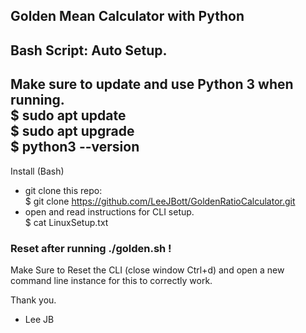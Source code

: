 ## Golden Mean Calculator with Python  
Bash Script: Auto Setup.  
---------------------------------------------------------
Make sure to update and use Python 3 when running.  
$ sudo apt update  
$ sudo apt upgrade  
$ python3 --version  
---------------------------------------------------------
Install (Bash)  
- git clone this repo:  
$ git clone https://github.com/LeeJBott/GoldenRatioCalculator.git  
- open and read instructions for CLI setup.  
$ cat LinuxSetup.txt  

### Reset after running ./golden.sh !
Make Sure to Reset the CLI (close window Ctrl+d) and open a new command line instance for this to correctly work.

Thank you.  
- Lee JB 

